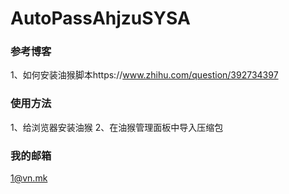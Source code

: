 # AutoPassAhjzuSYSA
### 参考博客
  1、如何安装油猴脚本https://www.zhihu.com/question/392734397
### 使用方法
  1、给浏览器安装油猴
  2、在油猴管理面板中导入压缩包
### 我的邮箱
  1@vn.mk

